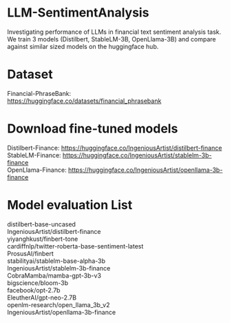 # LLM-SentimentAnalysis
Investigating performance of LLMs in financial text sentiment analysis task. We train 3 models (Distilbert, StableLM-3B, OpenLlama-3B) and compare against similar sized models on the huggingface hub.

# Dataset
Financial-PhraseBank: https://huggingface.co/datasets/financial_phrasebank

# Download fine-tuned models
Distilbert-Finance: https://huggingface.co/IngeniousArtist/distilbert-finance
\
StableLM-Finance: https://huggingface.co/IngeniousArtist/stablelm-3b-finance
\
OpenLlama-Finance: https://huggingface.co/IngeniousArtist/openllama-3b-finance

# Model evaluation List
distilbert-base-uncased
\
IngeniousArtist/distilbert-finance
\
yiyanghkust/finbert-tone
\
cardiffnlp/twitter-roberta-base-sentiment-latest
\
ProsusAI/finbert
\
stabilityai/stablelm-base-alpha-3b
\
IngeniousArtist/stablelm-3b-finance
\
CobraMamba/mamba-gpt-3b-v3
\
bigscience/bloom-3b
\
facebook/opt-2.7b
\
EleutherAI/gpt-neo-2.7B
\
openlm-research/open_llama_3b_v2
\
IngeniousArtist/openllama-3b-finance
